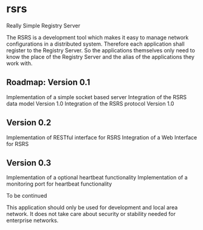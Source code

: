 # rsrs
Really Simple Registry Server

The RSRS is a development tool which makes it easy to manage network configurations in a distributed system. Therefore each application shall register to the Registry Server. So the applications themselves only need to know the place of the Registry Server and the alias of the applications they work with.

Roadmap:
Version 0.1
-----------
Implementation of a simple socket based server
Integration of the RSRS data model Version 1.0
Integration of the RSRS protocol Version 1.0

Version 0.2
-----------
Implementation of RESTful interface for RSRS
Integration of a Web Interface for RSRS

Version 0.3
-----------
Implementation of a optional heartbeat functionality
Implementation of a monitoring port for heartbeat functionality

To be continued


This application should only be used for development and local area network. It does not take care about security or stability needed for enterprise networks.
